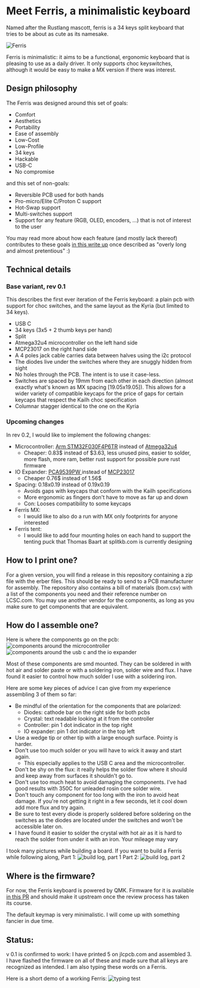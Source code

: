 Meet Ferris, a minimalistic keyboard
====================================

Named after the Rustlang mascott, ferris is a 34 keys split keyboard that tries to be about as cute as its namesake.

![Ferris](https://i.imgur.com/qOv4XDe.jpeg)

Ferris is minimalistic: it aims to be a functional, ergonomic keyboard that is pleasing to use as a daily driver. It only supports choc keyswitches, although it would be easy to make a MX version if there was interest.

Design philosophy
-----------------

The Ferris was designed around this set of goals:
* Comfort
* Aesthetics
* Portability
* Ease of assembly
* Low-Cost
* Low-Profile
* 34 keys
* Hackable
* USB-C
* No compromise

and this set of non-goals:
* Reversible PCB used for both hands
* Pro-micro/Elite C/Proton C support
* Hot-Swap support
* Multi-switches support
* Support for any feature (RGB, OLED, encoders, ...) that is not of interest to the user

You may read more about how each feature (and mostly lack thereof) contributes to these goals [in this write up](docs/design_philosophy.md) once described as "overly long and almost pretentious" :)

Technical details
-----------------

### Base variant, rev 0.1

This describes the first ever iteration of the Ferris keyboard: a plain pcb with support for choc switches, and the same layout as the Kyria (but limited to 34 keys).

* USB C
* 34 keys (3x5 + 2 thumb keys per hand)
* Split
* Atmega32u4 microcontroller on the left hand side
* MCP23017 on the right hand side
* A 4 poles jack cable carries data between halves using the i2c protocol
* The diodes live under the switches where they are snuggly hidden from sight
* No holes through the PCB. The intent is to use it case-less.
* Switches are spaced by 19mm from each other in each direction (almost exactly what's known as MX spacing [19.05x19.05]). This allows for a wider variety of compatible keycaps for the price of gaps for certain keycaps that respect the Kailh choc specification
* Columnar stagger identical to the one on the Kyria

### Upcoming changes

In rev 0.2, I would like to implement the following changes:

* Microcontroller: [Arm STM32F030F4P6TR](https://lcsc.com/product-detail/Others_STMicroelectronics_STM32F030F4P6TR_STMicroelectronics-STM32F030F4P6TR_C89040.html) instead of [Atmega32u4](https://lcsc.com/product-detail/ATMEL-AVR_ATMEL_ATMEGA32U4-AU_ATMEGA32U4-AU_C44854.html)
  * Cheaper: 0.83$ instead of $3.63, less unused pins, easier to solder, more flash, more ram, better rust support for possible pure rust firmware
* IO Expander: [PCA9539PW ](https://lcsc.com/product-detail/I-O-Expansion_NXP_PCA9539PW_PCA9539PW_C129516.html) instead of [MCP23017](https://lcsc.com/product-detail/Interface-ICs_MICROCHIP_MCP23017-E-SO_MCP23017-E-SO_C47023.html)
  * Cheaper 0.76$ instead of 1.56$
* Spacing: 0.18x0.19 instead of 0.19x0.19
  * Avoids gaps with keycaps that conform with the Kailh specifications
  * More ergonomic as fingers don't have to move as far up and down
  * Con: Looses compatibility to some keycaps
* Ferris MX:
  * I would like to also do a run with MX only footprints for anyone interested
* Ferris tent:
  * I would like to add four mounting holes on each hand to support the tenting puck that Thomas Baart at splitkb.com is currently designing

How to I print one?
-------------------

For a given version, you will find a release in this repository containing a zip file with the erber files. This should be ready to send to a PCB manufacturer for assembly.
The repository also contains a bill of materials (bom.csv) with a list of the components you need and their reference number on LCSC.com. You may use another vendor for the components, as long as you make sure to get components that are equivalent.

How do I assemble one?
----------------------

Here is where the components go on the pcb:
![components around the microcontroller](https://i.imgur.com/DC6uJEx.png)
![components around the usb c and the io expander](https://i.imgur.com/zMLJDx9.png)

Most of these components are smd mounted. They can be soldered in with hot air and solder paste or with a soldering iron, solder wire and flux.
I have found it easier to control how much solder I use with a soldering iron.

Here are some key pieces of advice I can give from my experience assembling 3 of them so far:
* Be mindful of the orientation for the components that are polarized:
  * Diodes: cathode bar on the right side for both pcbs
  * Crystal: text readable looking at it from the controller
  * Controller: pin 1 dot indicator in the top right
  * IO expander: pin 1 dot indicator in the top left
* Use a wedge tip or other tip with a large enough surface. Pointy is harder.
* Don't use too much solder or you will have to wick it away and start again.
  * This especially applies to the USB C area and the microcontroller.
* Don't be shy on the flux: it really helps the solder flow where it should and keep away from surfaces it shouldn't go to.
* Don't use too much heat to avoid damaging the components. I've had good results with 350C for unleaded rosin core solder wire.
* Don't touch any component for too long with the iron to avoid heat damage. If you're not getting it right in a few seconds, let it cool down add more flux and try again. 
* Be sure to test every diode is properly soldered before soldering on the switches as the diodes are located under the switches and won't be accessible later on.
* I have found it easier to solder the crystal with hot air as it is hard to reach the solder from under it with an iron. Your mileage may vary

I took many pictures while building a board. If you want to build a Ferris while following along,
Part 1:
![build log, part 1](https://imgur.com/gallery/jYbxkxE)
Part 2:
![build log, part 2](https://imgur.com/gallery/gs19F6E)

Where is the firmware?
----------------------

For now, the Ferris keyboard is powered by QMK. Firmware for it is available [in this PR](https://github.com/qmk/qmk_firmware/pull/9634) and should make it upstream once the review process has taken its course.

The default keymap is very minimalistic. I will come up with something fancier in due time.

Status:
-------
v 0.1 is confirmed to work: I have printed 5 on jlcpcb.com and assembled 3. I have flashed the firmware on all of these and made sure that all keys are recognized as intended. I am also typing these words on a Ferris.

Here is a short demo of a working Ferris:
![typing test](https://imgur.com/gallery/Wxc3nms)
